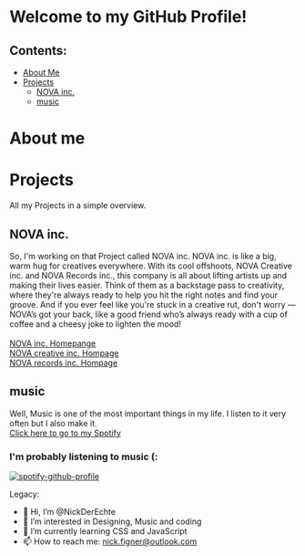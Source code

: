 # Welcome to my GitHub Profile!
## Contents:
- [About Me](https://github.com/NickDerEchte/NickDerEchte/main/README.md#about-me)
- [Projects](https://github.com/NickDerEchte/NickDerEchte/main/README.md#projects)
  - [NOVA inc.](https://github.com/NickDerEchte/NickDerEchte/main/README.md#nova-inc)
  - [music](https://github.com/NickDerEchte/NickDerEchte/main/README.md#music)


# About me

# Projects
All my Projects in a simple overview.

## NOVA inc.
So, I'm working on that Project called NOVA inc. NOVA inc. is like a big, warm hug for creatives everywhere. With its cool offshoots, NOVA Creative inc. and NOVA Records inc., this company is all about lifting artists up and making their lives easier. Think of them as a backstage pass to creativity, where they're always ready to help you hit the right notes and find your groove. And if you ever feel like you're stuck in a creative rut, don't worry — NOVA’s got your back, like a good friend who’s always ready with a cup of coffee and a cheesy joke to lighten the mood!<br><br>
[NOVA inc. Homepange](https://www.novainc.net/)<br>
[NOVA creative inc. Hompage](https://www.creative.novainc.net/)<br>
[NOVA records inc. Hompage](https://www.records.novainc.net/)

## music
Well, Music is one of the most important things in my life. I listen to it very often but I also make it. <br>
[Click here to go to my Spotify](https://open.spotify.com/artist/1GDrU0lajEHlTVwlf9SdiR?si=cLcnDIjLQ8iBneI2sDqypQ)

### I'm probably listening to music (:
[![spotify-github-profile](https://spotify-github-profile.kittinanx.com/api/view?uid=pk0jvg6e4xxm4h5txcnng5s0k&cover_image=true&theme=default&show_offline=false&background_color=121212&interchange=false&bar_color_cover=true&bar_color=4e954b)](https://github.com/kittinan/spotify-github-profile)
<!---
NickDerEchte/NickDerEchte is a ✨ special ✨ repository because its `README.md` (this file) appears on your GitHub profile.
You can click the Preview link to take a look at your changes.
--->

Legacy:
- 👋 Hi, I’m @NickDerEchte
- 👀 I’m interested in Designing, Music and coding
- 🌱 I’m currently learning CSS and JavaScript
- 📫 How to reach me: nick.figner@outlook.com
